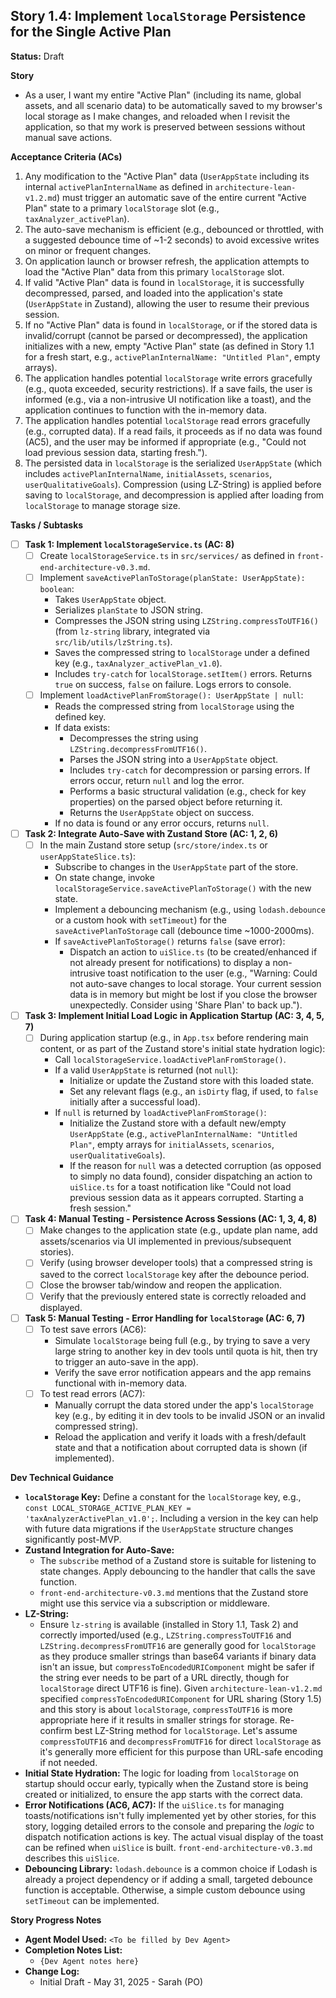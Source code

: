 ## Story 1.4: Implement `localStorage` Persistence for the Single Active Plan

**Status:** Draft

**Story**
- As a user, I want my entire "Active Plan" (including its name, global assets, and all scenario data) to be automatically saved to my browser's local storage as I make changes, and reloaded when I revisit the application, so that my work is preserved between sessions without manual save actions.

**Acceptance Criteria (ACs)**
1.  Any modification to the "Active Plan" data (`UserAppState` including its internal `activePlanInternalName` as defined in `architecture-lean-v1.2.md`) must trigger an automatic save of the entire current "Active Plan" state to a primary `localStorage` slot (e.g., `taxAnalyzer_activePlan`).
2.  The auto-save mechanism is efficient (e.g., debounced or throttled, with a suggested debounce time of ~1-2 seconds) to avoid excessive writes on minor or frequent changes.
3.  On application launch or browser refresh, the application attempts to load the "Active Plan" data from this primary `localStorage` slot.
4.  If valid "Active Plan" data is found in `localStorage`, it is successfully decompressed, parsed, and loaded into the application's state (`UserAppState` in Zustand), allowing the user to resume their previous session.
5.  If no "Active Plan" data is found in `localStorage`, or if the stored data is invalid/corrupt (cannot be parsed or decompressed), the application initializes with a new, empty "Active Plan" state (as defined in Story 1.1 for a fresh start, e.g., `activePlanInternalName: "Untitled Plan"`, empty arrays).
6.  The application handles potential `localStorage` write errors gracefully (e.g., quota exceeded, security restrictions). If a save fails, the user is informed (e.g., via a non-intrusive UI notification like a toast), and the application continues to function with the in-memory data.
7.  The application handles potential `localStorage` read errors gracefully (e.g., corrupted data). If a read fails, it proceeds as if no data was found (AC5), and the user may be informed if appropriate (e.g., "Could not load previous session data, starting fresh.").
8.  The persisted data in `localStorage` is the serialized `UserAppState` (which includes `activePlanInternalName`, `initialAssets`, `scenarios`, `userQualitativeGoals`). Compression (using LZ-String) is applied before saving to `localStorage`, and decompression is applied after loading from `localStorage` to manage storage size.

**Tasks / Subtasks**
- [ ] **Task 1: Implement `localStorageService.ts` (AC: 8)**
    - [ ] Create `localStorageService.ts` in `src/services/` as defined in `front-end-architecture-v0.3.md`.
    - [ ] Implement `saveActivePlanToStorage(planState: UserAppState): boolean`:
        - Takes `UserAppState` object.
        - Serializes `planState` to JSON string.
        - Compresses the JSON string using `LZString.compressToUTF16()` (from `lz-string` library, integrated via `src/lib/utils/lzString.ts`).
        - Saves the compressed string to `localStorage` under a defined key (e.g., `taxAnalyzer_activePlan_v1.0`).
        - Includes `try-catch` for `localStorage.setItem()` errors. Returns `true` on success, `false` on failure. Logs errors to console.
    - [ ] Implement `loadActivePlanFromStorage(): UserAppState | null`:
        - Reads the compressed string from `localStorage` using the defined key.
        - If data exists:
            - Decompresses the string using `LZString.decompressFromUTF16()`.
            - Parses the JSON string into a `UserAppState` object.
            - Includes `try-catch` for decompression or parsing errors. If errors occur, return `null` and log the error.
            - Performs a basic structural validation (e.g., check for key properties) on the parsed object before returning it.
            - Returns the `UserAppState` object on success.
        - If no data is found or any error occurs, returns `null`.
- [ ] **Task 2: Integrate Auto-Save with Zustand Store (AC: 1, 2, 6)**
    - [ ] In the main Zustand store setup (`src/store/index.ts` or `userAppStateSlice.ts`):
        - Subscribe to changes in the `UserAppState` part of the store.
        - On state change, invoke `localStorageService.saveActivePlanToStorage()` with the new state.
        - Implement a debouncing mechanism (e.g., using `lodash.debounce` or a custom hook with `setTimeout`) for the `saveActivePlanToStorage` call (debounce time ~1000-2000ms).
        - If `saveActivePlanToStorage()` returns `false` (save error):
            - Dispatch an action to `uiSlice.ts` (to be created/enhanced if not already present for notifications) to display a non-intrusive toast notification to the user (e.g., "Warning: Could not auto-save changes to local storage. Your current session data is in memory but might be lost if you close the browser unexpectedly. Consider using 'Share Plan' to back up.").
- [ ] **Task 3: Implement Initial Load Logic in Application Startup (AC: 3, 4, 5, 7)**
    - [ ] During application startup (e.g., in `App.tsx` before rendering main content, or as part of the Zustand store's initial state hydration logic):
        - Call `localStorageService.loadActivePlanFromStorage()`.
        - If a valid `UserAppState` is returned (not `null`):
            - Initialize or update the Zustand store with this loaded state.
            - Set any relevant flags (e.g., an `isDirty` flag, if used, to `false` initially after a successful load).
        - If `null` is returned by `loadActivePlanFromStorage()`:
            - Initialize the Zustand store with a default new/empty `UserAppState` (e.g., `activePlanInternalName: "Untitled Plan"`, empty arrays for `initialAssets`, `scenarios`, `userQualitativeGoals`).
            - If the reason for `null` was a detected corruption (as opposed to simply no data found), consider dispatching an action to `uiSlice.ts` for a toast notification like "Could not load previous session data as it appears corrupted. Starting a fresh session."
- [ ] **Task 4: Manual Testing - Persistence Across Sessions (AC: 1, 3, 4, 8)**
    - [ ] Make changes to the application state (e.g., update plan name, add assets/scenarios via UI implemented in previous/subsequent stories).
    - [ ] Verify (using browser developer tools) that a compressed string is saved to the correct `localStorage` key after the debounce period.
    - [ ] Close the browser tab/window and reopen the application.
    - [ ] Verify that the previously entered state is correctly reloaded and displayed.
- [ ] **Task 5: Manual Testing - Error Handling for `localStorage` (AC: 6, 7)**
    - [ ] To test save errors (AC6):
        - Simulate `localStorage` being full (e.g., by trying to save a very large string to another key in dev tools until quota is hit, then try to trigger an auto-save in the app).
        - Verify the save error notification appears and the app remains functional with in-memory data.
    - [ ] To test read errors (AC7):
        - Manually corrupt the data stored under the app's `localStorage` key (e.g., by editing it in dev tools to be invalid JSON or an invalid compressed string).
        - Reload the application and verify it loads with a fresh/default state and that a notification about corrupted data is shown (if implemented).

**Dev Technical Guidance**
-   **`localStorage` Key:** Define a constant for the `localStorage` key, e.g., `const LOCAL_STORAGE_ACTIVE_PLAN_KEY = 'taxAnalyzerActivePlan_v1.0';`. Including a version in the key can help with future data migrations if the `UserAppState` structure changes significantly post-MVP.
-   **Zustand Integration for Auto-Save:**
    * The `subscribe` method of a Zustand store is suitable for listening to state changes. Apply debouncing to the handler that calls the save function.
    * `front-end-architecture-v0.3.md` mentions that the Zustand store might use this service via a subscription or middleware.
-   **LZ-String:**
    * Ensure `lz-string` is available (installed in Story 1.1, Task 2) and correctly imported/used (e.g., `LZString.compressToUTF16` and `LZString.decompressFromUTF16` are generally good for `localStorage` as they produce smaller strings than base64 variants if binary data isn't an issue, but `compressToEncodedURIComponent` might be safer if the string ever needs to be part of a URL directly, though for `localStorage` direct UTF16 is fine). Given `architecture-lean-v1.2.md` specified `compressToEncodedURIComponent` for URL sharing (Story 1.5) and this story is about `localStorage`, `compressToUTF16` is more appropriate here if it results in smaller strings for storage. Re-confirm best LZ-String method for `localStorage`. Let's assume `compressToUTF16` and `decompressFromUTF16` for direct `localStorage` as it's generally more efficient for this purpose than URL-safe encoding if not needed.
-   **Initial State Hydration:** The logic for loading from `localStorage` on startup should occur early, typically when the Zustand store is being created or initialized, to ensure the app starts with the correct data.
-   **Error Notifications (AC6, AC7):** If the `uiSlice.ts` for managing toasts/notifications isn't fully implemented yet by other stories, for this story, logging detailed errors to the console and preparing the *logic* to dispatch notification actions is key. The actual visual display of the toast can be refined when `uiSlice` is built. `front-end-architecture-v0.3.md` describes this `uiSlice`.
-   **Debouncing Library:** `lodash.debounce` is a common choice if Lodash is already a project dependency or if adding a small, targeted debounce function is acceptable. Otherwise, a simple custom debounce using `setTimeout` can be implemented.

**Story Progress Notes**
* **Agent Model Used:** `<To be filled by Dev Agent>`
* **Completion Notes List:**
    * `{Dev Agent notes here}`
* **Change Log:**
    * Initial Draft - May 31, 2025 - Sarah (PO)
